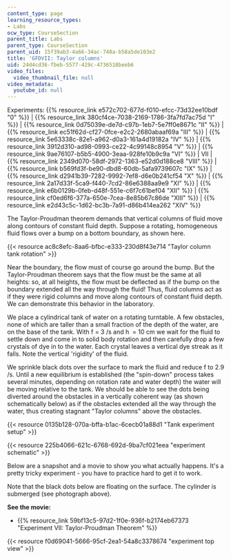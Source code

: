 ```yaml
---
content_type: page
learning_resource_types:
- Labs
ocw_type: CourseSection
parent_title: Labs
parent_type: CourseSection
parent_uid: 15f39ab3-4a66-34ac-748a-b58a5de103e2
title: 'GFDVII: Taylor columns'
uid: 24d4cd36-fbeb-5577-419c-4736518beeb6
video_files:
  video_thumbnail_file: null
video_metadata:
  youtube_id: null
---
```


Experiments: {{% resource_link e572c702-677d-f010-efcc-73d32ee10bdf "0" %}} | {{% resource_link 380cf4ce-7038-2169-1786-3fa7fd7ac75d "I" %}} | {{% resource_link 0d75039e-de7d-c97b-1eb7-5e7ff0e8671c "II" %}} | {{% resource_link ec51f62d-cf27-0fce-e2c2-2680abaaf69a "III" %}} | {{% resource_link 5e63338c-82e1-a962-d0a3-161a4d19182a "IV" %}} | {{% resource_link 3912d310-ad98-0993-ce22-4c99148c8954 "V" %}} | {{% resource_link 9ae76107-b5b5-4900-3eaa-928fe10b9c9a "VI" %}} | VII | {{% resource_link 2349d070-58df-2972-1363-e52d0d188ce8 "VIII" %}} | {{% resource_link b569fd3f-be90-dbd8-60db-5afa9739607c "IX" %}} | {{% resource_link d2941b39-7282-9992-7ef8-d6e0b241cf54 "X" %}} | {{% resource_link 2a17d33f-5ca9-f440-7cd2-86e6388aa9e9 "XI" %}} | {{% resource_link e6b0129b-0feb-d48f-551e-c6f7c61bef04 "XII" %}} | {{% resource_link cf0ed6f6-377a-650e-7cea-8e85b67c86de "XIII" %}} | {{% resource_link e2d43c5c-1d62-bc3b-7a91-d86b414ea262 "XIV" %}}

The Taylor-Proudman theorem demands that vertical columns of fluid move along contours of constant fluid depth. Suppose a rotating, homogeneous fluid flows over a bump on a bottom boundary, as shown here.

{{< resource ac8c8efc-8aa6-bfbc-e333-230d8f43e714 "Taylor column tank rotation" >}}

Near the boundary, the flow must of course go around the bump. But the Taylor-Proudman theorem says that the flow must be the same at all heights: so, at all heights, the flow must be deflected as if the bump on the boundary extended all the way through the fluid! Thus, fluid columns act as if they were rigid columns and move along contours of constant fluid depth. We can demonstrate this behavior in the laboratory.

We place a cylindrical tank of water on a rotating turntable. A few obstacles, none of which are taller than a small fraction of the depth of the water, are on the base of the tank. With f = 3 /s and h  = 10 cm we wait for the fluid to settle down and come in to solid body rotation and then carefully drop a few crystals of dye in to the water. Each crystal leaves a vertical dye streak as it falls. Note the vertical 'rigidity' of the fluid. 

We sprinkle black dots over the surface to mark the fluid and reduce f to 2.9 /s. Until a new equilibrium is established (the "spin-down" process takes several minutes, depending on rotation rate and water depth) the water will be moving relative to the tank. We should be able to see the dots being diverted around the obstacles in a vertically coherent way (as shown schematically below) as if the obstacles extended all the way through the water, thus creating stagnant "Taylor columns" above the obstacles.

{{< resource 0135b128-070a-bffa-b1ac-6cecb01a88d1 "Tank experiment setup" >}}

{{< resource 225b4066-621c-6768-692d-9ba7cf021eea "experiment schematic" >}}

Below are a snapshot and a movie to show you what actually happens. It's a pretty tricky experiment - you have to practice hard to get it to work.

Note that the black dots below are floating on the surface. The cylinder is submerged (see photograph above).

**See the movie:**

*   {{% resource_link 59bf13c5-97d2-1f0e-936f-b2174eb67373 "Experiment VII: Taylor-Proudman Theorem" %}}

{{< resource f0d69041-5666-95cf-2ea1-54a8c3378674 "experiment top view" >}}